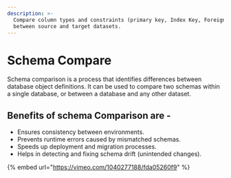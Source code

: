 ```yaml
---
description: >-
  Compare column types and constraints (primary key, Index Key, Foreign Key )
  between source and target datasets.
---
```


# Schema Compare

Schema comparison is a process that identifies differences between database object definitions. It can be used to compare two schemas within a single database, or between a database and any other dataset.

## Benefits of schema Comparison are -&#x20;

* Ensures consistency between environments.&#x20;
* Prevents runtime errors caused by mismatched schemas.&#x20;
* Speeds up deployment and migration processes.
* Helps in detecting and fixing schema drift (unintended changes).



{% embed url="https://vimeo.com/1040277188/fda05260f9" %}
